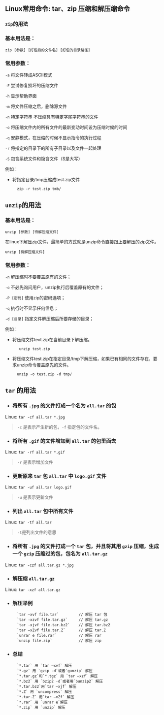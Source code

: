 ## Linux常用命令: tar、zip 压缩和解压缩命令

### ```zip```的用法

### 基本用法是：

    zip [参数] [打包后的文件名] [打包的目录路径]

### 常用参数：

```-a``` 将文件转成ASCII模式

```-F``` 尝试修复损坏的压缩文件

```-h``` 显示帮助界面

```-m``` 将文件压缩之后，删除源文件

```-n``` 特定字符串    不压缩具有特定字尾字符串的文件

```-o``` 将压缩文件内的所有文件的最新变动时间设为压缩时候的时间

```-q``` 安静模式，在压缩的时候不显示指令的执行过程

```-r``` 将指定的目录下的所有子目录以及文件一起处理

```-S``` 包含系统文件和隐含文件（S是大写）

例如：

- 将指定目录/tmp压缩成test.zip文件

        zip -r test.zip tmb/


## ```unzip```的用法

### 基本用法是：

    unzip [参数] [待解压缩文件]

在linux下解压zip文件，最简单的方式就是unzip命令直接跟上要解压的zip文件。

    unzip [待解压缩文件]

### 常用参数：

```-n``` 解压缩时不要覆盖原有的文件；

```-o``` 不必先询问用户，unzip执行后覆盖原有的文件；

```-P [密码]``` 使用zip的密码选项；

```-q``` 执行时不显示任何信息；

```-d [目录]``` 指定文件解压缩后所要存储的目录；

例如：

- 将压缩文件text.zip在当前目录下解压缩。

         unzip test.zip

- 将压缩文件test.zip在指定目录/tmp下解压缩，如果已有相同的文件存在，要求unzip命令覆盖原先的文件。

        unzip -o test.zip -d tmp/


## `tar` 的用法

- ### 将所有 `.jpg` 的文件打成一个名为 `all.tar` 的包
Linux: `tar -cf all.tar *.jpg`
> `-c` 是表示产生新的包，`-f` 指定包的文件名。

- ### 将所有 `.gif` 的文件增加到 `all.tar` 的包里面去
Linux: `tar -rf all.tar *.gif`
> `-r` 是表示增加文件

- ### 更新原来 `tar` 包 `all.tar` 中 `logo.gif` 文件
Linux: `tar -uf all.tar logo.gif`
> `-u` 是表示更新文件

- ### 列出 `all.tar` 包中所有文件
Linux: `tar -tf all.tar`
> `-t`是列出文件的意思

- ### 将所有 `.jpg` 的文件打成一个 `tar` 包，并且将其用 `gzip` 压缩，生成一个 `gzip` 压缩过的包，包名为 `all.tar.gz`
Linux: `tar -czf all.tar.gz *.jpg`

- ### 解压缩 `all.tar.gz`
Linux: `tar -xzf all.tar.gz`

- ### 解压举例

        `tar –xvf file.tar`         // 解压 tar 包 
        `tar -xzvf file.tar.gz`     // 解压 tar.gz 
        `tar -xjvf file.tar.bz2`    // 解压 tar.bz2 
        `tar –xZvf file.tar.Z`      // 解压 tar.Z 
        `unrar e file.rar`          // 解压 rar 
        `unzip file.zip`            // 解压 zip 

- ### 总结

        `*.tar` 用 `tar –xvf` 解压 
        `*.gz` 用 `gzip -d`或者`gunzip` 解压 
        `*.tar.gz`和`*.tgz` 用 `tar –xzf` 解压 
        `*.bz2` 用 `bzip2 -d`或者用`bunzip2` 解压 
        `*.tar.bz2`用`tar –xjf` 解压 
        `*.Z` 用 `uncompress` 解压 
        `*.tar.Z` 用`tar –xZf` 解压 
        `*.rar` 用 `unrar e`解压 
        `*.zip` 用 `unzip` 解压

